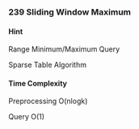 ### 239 Sliding Window Maximum

#### Hint

Range Minimum/Maximum Query

Sparse Table Algorithm

#### Time Complexity

Preprocessing O(nlogk)

Query O(1)


